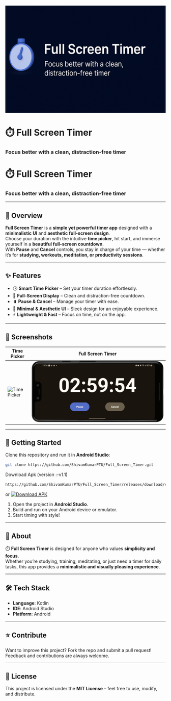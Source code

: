 <p align="center">
  <img src="ChatGPT Image Sep 13, 2025, 12_18_33 AM.png" alt="Full Screen Timer Banner" width="800"/>
</p>

# ⏱️ Full Screen Timer  
### Focus better with a clean, distraction-free timer  


# ⏱️ Full Screen Timer  
### Focus better with a clean, distraction-free timer  

---

## 🌟 Overview  
**Full Screen Timer** is a **simple yet powerful timer app** designed with a **minimalistic UI** and **aesthetic full-screen design**.  
Choose your duration with the intuitive **time picker**, hit start, and immerse yourself in a **beautiful full-screen countdown**.  
With **Pause** and **Cancel** controls, you stay in charge of your time — whether it’s for **studying, workouts, meditation, or productivity sessions**.  

---

## ✨ Features  
- 🕒 **Smart Time Picker** – Set your timer duration effortlessly.  
- 📱 **Full-Screen Display** – Clean and distraction-free countdown.  
- ⏸️ **Pause & Cancel** – Manage your timer with ease.  
- 🎨 **Minimal & Aesthetic UI** – Sleek design for an enjoyable experience.  
- ⚡ **Lightweight & Fast** – Focus on time, not on the app.  

---

## 📸 Screenshots  

| Time Picker | Full Screen Timer |
|-------------|-------------------|
| ![Time Picker](./updated.png) | ![Full Screen Timer](./Screenshot_20250912_232810.png) |

---

## 🚀 Getting Started  

Clone this repository and run it in **Android Studio**:  

```bash
git clone https://github.com/ShivamKumarPTU/Full_Screen_Timer.git
```
Download Apk (version :-v1.1)
```bash
https://github.com/ShivamKumarPTU/Full_Screen_Timer/releases/download/v1.1/app-release.apk
```
or 
[![Download APK](https://img.shields.io/badge/Download-APK-green)](https://github.com/ShivamKumarPTU/Full_Screen_Timer/releases/download/v1.1/app-release.apk)



1. Open the project in **Android Studio**.  
2. Build and run on your Android device or emulator.  
3. Start timing with style!  

---

## 📌 About  

⏱️ **Full Screen Timer** is designed for anyone who values **simplicity and focus**.  
Whether you’re studying, training, meditating, or just need a timer for daily tasks, this app provides a **minimalistic and visually pleasing experience**.  

---

## 🛠️ Tech Stack  
- **Language**: Kotlin  
- **IDE**: Android Studio  
- **Platform**: Android  

---

## ⭐ Contribute  

Want to improve this project? Fork the repo and submit a pull request!  
Feedback and contributions are always welcome.  

---

## 📄 License  
This project is licensed under the **MIT License** – feel free to use, modify, and distribute.  
